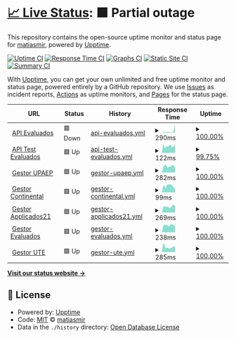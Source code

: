# [📈 Live Status](https://status.e-valuados.com): <!--live status--> **🟧 Partial outage**

This repository contains the open-source uptime monitor and status page for [matiasmir](https://status.e-valuados.com), powered by [Upptime](https://github.com/upptime/upptime).

[![Uptime CI](https://github.com/matiasmir/status/workflows/Uptime%20CI/badge.svg)](https://github.com/matiasmir/status/actions?query=workflow%3A%22Uptime+CI%22)
[![Response Time CI](https://github.com/matiasmir/status/workflows/Response%20Time%20CI/badge.svg)](https://github.com/matiasmir/status/actions?query=workflow%3A%22Response+Time+CI%22)
[![Graphs CI](https://github.com/matiasmir/status/workflows/Graphs%20CI/badge.svg)](https://github.com/matiasmir/status/actions?query=workflow%3A%22Graphs+CI%22)
[![Static Site CI](https://github.com/matiasmir/status/workflows/Static%20Site%20CI/badge.svg)](https://github.com/matiasmir/status/actions?query=workflow%3A%22Static+Site+CI%22)
[![Summary CI](https://github.com/matiasmir/status/workflows/Summary%20CI/badge.svg)](https://github.com/matiasmir/status/actions?query=workflow%3A%22Summary+CI%22)

With [Upptime](https://upptime.js.org), you can get your own unlimited and free uptime monitor and status page, powered entirely by a GitHub repository. We use [Issues](https://github.com/matiasmir/status/issues) as incident reports, [Actions](https://github.com/matiasmir/status/actions) as uptime monitors, and [Pages](https://status.e-valuados.com) for the status page.

<!--start: status pages-->
<!-- This summary is generated by Upptime (https://github.com/upptime/upptime) -->
<!-- Do not edit this manually, your changes will be overwritten -->
<!-- prettier-ignore -->
| URL | Status | History | Response Time | Uptime |
| --- | ------ | ------- | ------------- | ------ |
| <img alt="" src="https://icons.duckduckgo.com/ip3/api.e-valuados.com.ico" height="13"> [API Evaluados](https://api.e-valuados.com/v1/health) | 🟥 Down | [api-evaluados.yml](https://github.com/matiasmir/status/commits/HEAD/history/api-evaluados.yml) | <details><summary><img alt="Response time graph" src="./graphs/api-evaluados/response-time-week.png" height="20"> 290ms</summary><br><a href="https://status.e-valuados.com/history/api-evaluados"><img alt="Response time 194" src="https://img.shields.io/endpoint?url=https%3A%2F%2Fraw.githubusercontent.com%2Fmatiasmir%2Fstatus%2FHEAD%2Fapi%2Fapi-evaluados%2Fresponse-time.json"></a><br><a href="https://status.e-valuados.com/history/api-evaluados"><img alt="24-hour response time 540" src="https://img.shields.io/endpoint?url=https%3A%2F%2Fraw.githubusercontent.com%2Fmatiasmir%2Fstatus%2FHEAD%2Fapi%2Fapi-evaluados%2Fresponse-time-day.json"></a><br><a href="https://status.e-valuados.com/history/api-evaluados"><img alt="7-day response time 290" src="https://img.shields.io/endpoint?url=https%3A%2F%2Fraw.githubusercontent.com%2Fmatiasmir%2Fstatus%2FHEAD%2Fapi%2Fapi-evaluados%2Fresponse-time-week.json"></a><br><a href="https://status.e-valuados.com/history/api-evaluados"><img alt="30-day response time 171" src="https://img.shields.io/endpoint?url=https%3A%2F%2Fraw.githubusercontent.com%2Fmatiasmir%2Fstatus%2FHEAD%2Fapi%2Fapi-evaluados%2Fresponse-time-month.json"></a><br><a href="https://status.e-valuados.com/history/api-evaluados"><img alt="1-year response time 205" src="https://img.shields.io/endpoint?url=https%3A%2F%2Fraw.githubusercontent.com%2Fmatiasmir%2Fstatus%2FHEAD%2Fapi%2Fapi-evaluados%2Fresponse-time-year.json"></a></details> | <details><summary><a href="https://status.e-valuados.com/history/api-evaluados">100.00%</a></summary><a href="https://status.e-valuados.com/history/api-evaluados"><img alt="All-time uptime 99.90%" src="https://img.shields.io/endpoint?url=https%3A%2F%2Fraw.githubusercontent.com%2Fmatiasmir%2Fstatus%2FHEAD%2Fapi%2Fapi-evaluados%2Fuptime.json"></a><br><a href="https://status.e-valuados.com/history/api-evaluados"><img alt="24-hour uptime 100.00%" src="https://img.shields.io/endpoint?url=https%3A%2F%2Fraw.githubusercontent.com%2Fmatiasmir%2Fstatus%2FHEAD%2Fapi%2Fapi-evaluados%2Fuptime-day.json"></a><br><a href="https://status.e-valuados.com/history/api-evaluados"><img alt="7-day uptime 100.00%" src="https://img.shields.io/endpoint?url=https%3A%2F%2Fraw.githubusercontent.com%2Fmatiasmir%2Fstatus%2FHEAD%2Fapi%2Fapi-evaluados%2Fuptime-week.json"></a><br><a href="https://status.e-valuados.com/history/api-evaluados"><img alt="30-day uptime 100.00%" src="https://img.shields.io/endpoint?url=https%3A%2F%2Fraw.githubusercontent.com%2Fmatiasmir%2Fstatus%2FHEAD%2Fapi%2Fapi-evaluados%2Fuptime-month.json"></a><br><a href="https://status.e-valuados.com/history/api-evaluados"><img alt="1-year uptime 99.90%" src="https://img.shields.io/endpoint?url=https%3A%2F%2Fraw.githubusercontent.com%2Fmatiasmir%2Fstatus%2FHEAD%2Fapi%2Fapi-evaluados%2Fuptime-year.json"></a></details>
| <img alt="" src="https://icons.duckduckgo.com/ip3/api.test.e-valuados.com.ico" height="13"> [API Test Evaluados](https://api.test.e-valuados.com/v1/health) | 🟩 Up | [api-test-evaluados.yml](https://github.com/matiasmir/status/commits/HEAD/history/api-test-evaluados.yml) | <details><summary><img alt="Response time graph" src="./graphs/api-test-evaluados/response-time-week.png" height="20"> 122ms</summary><br><a href="https://status.e-valuados.com/history/api-test-evaluados"><img alt="Response time 109" src="https://img.shields.io/endpoint?url=https%3A%2F%2Fraw.githubusercontent.com%2Fmatiasmir%2Fstatus%2FHEAD%2Fapi%2Fapi-test-evaluados%2Fresponse-time.json"></a><br><a href="https://status.e-valuados.com/history/api-test-evaluados"><img alt="24-hour response time 154" src="https://img.shields.io/endpoint?url=https%3A%2F%2Fraw.githubusercontent.com%2Fmatiasmir%2Fstatus%2FHEAD%2Fapi%2Fapi-test-evaluados%2Fresponse-time-day.json"></a><br><a href="https://status.e-valuados.com/history/api-test-evaluados"><img alt="7-day response time 122" src="https://img.shields.io/endpoint?url=https%3A%2F%2Fraw.githubusercontent.com%2Fmatiasmir%2Fstatus%2FHEAD%2Fapi%2Fapi-test-evaluados%2Fresponse-time-week.json"></a><br><a href="https://status.e-valuados.com/history/api-test-evaluados"><img alt="30-day response time 110" src="https://img.shields.io/endpoint?url=https%3A%2F%2Fraw.githubusercontent.com%2Fmatiasmir%2Fstatus%2FHEAD%2Fapi%2Fapi-test-evaluados%2Fresponse-time-month.json"></a><br><a href="https://status.e-valuados.com/history/api-test-evaluados"><img alt="1-year response time 108" src="https://img.shields.io/endpoint?url=https%3A%2F%2Fraw.githubusercontent.com%2Fmatiasmir%2Fstatus%2FHEAD%2Fapi%2Fapi-test-evaluados%2Fresponse-time-year.json"></a></details> | <details><summary><a href="https://status.e-valuados.com/history/api-test-evaluados">99.75%</a></summary><a href="https://status.e-valuados.com/history/api-test-evaluados"><img alt="All-time uptime 99.74%" src="https://img.shields.io/endpoint?url=https%3A%2F%2Fraw.githubusercontent.com%2Fmatiasmir%2Fstatus%2FHEAD%2Fapi%2Fapi-test-evaluados%2Fuptime.json"></a><br><a href="https://status.e-valuados.com/history/api-test-evaluados"><img alt="24-hour uptime 100.00%" src="https://img.shields.io/endpoint?url=https%3A%2F%2Fraw.githubusercontent.com%2Fmatiasmir%2Fstatus%2FHEAD%2Fapi%2Fapi-test-evaluados%2Fuptime-day.json"></a><br><a href="https://status.e-valuados.com/history/api-test-evaluados"><img alt="7-day uptime 99.75%" src="https://img.shields.io/endpoint?url=https%3A%2F%2Fraw.githubusercontent.com%2Fmatiasmir%2Fstatus%2FHEAD%2Fapi%2Fapi-test-evaluados%2Fuptime-week.json"></a><br><a href="https://status.e-valuados.com/history/api-test-evaluados"><img alt="30-day uptime 99.94%" src="https://img.shields.io/endpoint?url=https%3A%2F%2Fraw.githubusercontent.com%2Fmatiasmir%2Fstatus%2FHEAD%2Fapi%2Fapi-test-evaluados%2Fuptime-month.json"></a><br><a href="https://status.e-valuados.com/history/api-test-evaluados"><img alt="1-year uptime 99.71%" src="https://img.shields.io/endpoint?url=https%3A%2F%2Fraw.githubusercontent.com%2Fmatiasmir%2Fstatus%2FHEAD%2Fapi%2Fapi-test-evaluados%2Fuptime-year.json"></a></details>
| <img alt="" src="https://icons.duckduckgo.com/ip3/upaep.e-valuados.com.ico" height="13"> [Gestor UPAEP](https://upaep.e-valuados.com) | 🟩 Up | [gestor-upaep.yml](https://github.com/matiasmir/status/commits/HEAD/history/gestor-upaep.yml) | <details><summary><img alt="Response time graph" src="./graphs/gestor-upaep/response-time-week.png" height="20"> 282ms</summary><br><a href="https://status.e-valuados.com/history/gestor-upaep"><img alt="Response time 311" src="https://img.shields.io/endpoint?url=https%3A%2F%2Fraw.githubusercontent.com%2Fmatiasmir%2Fstatus%2FHEAD%2Fapi%2Fgestor-upaep%2Fresponse-time.json"></a><br><a href="https://status.e-valuados.com/history/gestor-upaep"><img alt="24-hour response time 234" src="https://img.shields.io/endpoint?url=https%3A%2F%2Fraw.githubusercontent.com%2Fmatiasmir%2Fstatus%2FHEAD%2Fapi%2Fgestor-upaep%2Fresponse-time-day.json"></a><br><a href="https://status.e-valuados.com/history/gestor-upaep"><img alt="7-day response time 282" src="https://img.shields.io/endpoint?url=https%3A%2F%2Fraw.githubusercontent.com%2Fmatiasmir%2Fstatus%2FHEAD%2Fapi%2Fgestor-upaep%2Fresponse-time-week.json"></a><br><a href="https://status.e-valuados.com/history/gestor-upaep"><img alt="30-day response time 258" src="https://img.shields.io/endpoint?url=https%3A%2F%2Fraw.githubusercontent.com%2Fmatiasmir%2Fstatus%2FHEAD%2Fapi%2Fgestor-upaep%2Fresponse-time-month.json"></a><br><a href="https://status.e-valuados.com/history/gestor-upaep"><img alt="1-year response time 321" src="https://img.shields.io/endpoint?url=https%3A%2F%2Fraw.githubusercontent.com%2Fmatiasmir%2Fstatus%2FHEAD%2Fapi%2Fgestor-upaep%2Fresponse-time-year.json"></a></details> | <details><summary><a href="https://status.e-valuados.com/history/gestor-upaep">100.00%</a></summary><a href="https://status.e-valuados.com/history/gestor-upaep"><img alt="All-time uptime 99.91%" src="https://img.shields.io/endpoint?url=https%3A%2F%2Fraw.githubusercontent.com%2Fmatiasmir%2Fstatus%2FHEAD%2Fapi%2Fgestor-upaep%2Fuptime.json"></a><br><a href="https://status.e-valuados.com/history/gestor-upaep"><img alt="24-hour uptime 100.00%" src="https://img.shields.io/endpoint?url=https%3A%2F%2Fraw.githubusercontent.com%2Fmatiasmir%2Fstatus%2FHEAD%2Fapi%2Fgestor-upaep%2Fuptime-day.json"></a><br><a href="https://status.e-valuados.com/history/gestor-upaep"><img alt="7-day uptime 100.00%" src="https://img.shields.io/endpoint?url=https%3A%2F%2Fraw.githubusercontent.com%2Fmatiasmir%2Fstatus%2FHEAD%2Fapi%2Fgestor-upaep%2Fuptime-week.json"></a><br><a href="https://status.e-valuados.com/history/gestor-upaep"><img alt="30-day uptime 100.00%" src="https://img.shields.io/endpoint?url=https%3A%2F%2Fraw.githubusercontent.com%2Fmatiasmir%2Fstatus%2FHEAD%2Fapi%2Fgestor-upaep%2Fuptime-month.json"></a><br><a href="https://status.e-valuados.com/history/gestor-upaep"><img alt="1-year uptime 99.93%" src="https://img.shields.io/endpoint?url=https%3A%2F%2Fraw.githubusercontent.com%2Fmatiasmir%2Fstatus%2FHEAD%2Fapi%2Fgestor-upaep%2Fuptime-year.json"></a></details>
| <img alt="" src="https://icons.duckduckgo.com/ip3/continental.e-valuados.com.ico" height="13"> [Gestor Continental](https://continental.e-valuados.com) | 🟩 Up | [gestor-continental.yml](https://github.com/matiasmir/status/commits/HEAD/history/gestor-continental.yml) | <details><summary><img alt="Response time graph" src="./graphs/gestor-continental/response-time-week.png" height="20"> 99ms</summary><br><a href="https://status.e-valuados.com/history/gestor-continental"><img alt="Response time 233" src="https://img.shields.io/endpoint?url=https%3A%2F%2Fraw.githubusercontent.com%2Fmatiasmir%2Fstatus%2FHEAD%2Fapi%2Fgestor-continental%2Fresponse-time.json"></a><br><a href="https://status.e-valuados.com/history/gestor-continental"><img alt="24-hour response time 55" src="https://img.shields.io/endpoint?url=https%3A%2F%2Fraw.githubusercontent.com%2Fmatiasmir%2Fstatus%2FHEAD%2Fapi%2Fgestor-continental%2Fresponse-time-day.json"></a><br><a href="https://status.e-valuados.com/history/gestor-continental"><img alt="7-day response time 99" src="https://img.shields.io/endpoint?url=https%3A%2F%2Fraw.githubusercontent.com%2Fmatiasmir%2Fstatus%2FHEAD%2Fapi%2Fgestor-continental%2Fresponse-time-week.json"></a><br><a href="https://status.e-valuados.com/history/gestor-continental"><img alt="30-day response time 93" src="https://img.shields.io/endpoint?url=https%3A%2F%2Fraw.githubusercontent.com%2Fmatiasmir%2Fstatus%2FHEAD%2Fapi%2Fgestor-continental%2Fresponse-time-month.json"></a><br><a href="https://status.e-valuados.com/history/gestor-continental"><img alt="1-year response time 229" src="https://img.shields.io/endpoint?url=https%3A%2F%2Fraw.githubusercontent.com%2Fmatiasmir%2Fstatus%2FHEAD%2Fapi%2Fgestor-continental%2Fresponse-time-year.json"></a></details> | <details><summary><a href="https://status.e-valuados.com/history/gestor-continental">100.00%</a></summary><a href="https://status.e-valuados.com/history/gestor-continental"><img alt="All-time uptime 99.91%" src="https://img.shields.io/endpoint?url=https%3A%2F%2Fraw.githubusercontent.com%2Fmatiasmir%2Fstatus%2FHEAD%2Fapi%2Fgestor-continental%2Fuptime.json"></a><br><a href="https://status.e-valuados.com/history/gestor-continental"><img alt="24-hour uptime 100.00%" src="https://img.shields.io/endpoint?url=https%3A%2F%2Fraw.githubusercontent.com%2Fmatiasmir%2Fstatus%2FHEAD%2Fapi%2Fgestor-continental%2Fuptime-day.json"></a><br><a href="https://status.e-valuados.com/history/gestor-continental"><img alt="7-day uptime 100.00%" src="https://img.shields.io/endpoint?url=https%3A%2F%2Fraw.githubusercontent.com%2Fmatiasmir%2Fstatus%2FHEAD%2Fapi%2Fgestor-continental%2Fuptime-week.json"></a><br><a href="https://status.e-valuados.com/history/gestor-continental"><img alt="30-day uptime 100.00%" src="https://img.shields.io/endpoint?url=https%3A%2F%2Fraw.githubusercontent.com%2Fmatiasmir%2Fstatus%2FHEAD%2Fapi%2Fgestor-continental%2Fuptime-month.json"></a><br><a href="https://status.e-valuados.com/history/gestor-continental"><img alt="1-year uptime 99.93%" src="https://img.shields.io/endpoint?url=https%3A%2F%2Fraw.githubusercontent.com%2Fmatiasmir%2Fstatus%2FHEAD%2Fapi%2Fgestor-continental%2Fuptime-year.json"></a></details>
| <img alt="" src="https://icons.duckduckgo.com/ip3/applicados21.e-valuados.com.ico" height="13"> [Gestor Applicados21](https://applicados21.e-valuados.com) | 🟩 Up | [gestor-applicados21.yml](https://github.com/matiasmir/status/commits/HEAD/history/gestor-applicados21.yml) | <details><summary><img alt="Response time graph" src="./graphs/gestor-applicados21/response-time-week.png" height="20"> 269ms</summary><br><a href="https://status.e-valuados.com/history/gestor-applicados21"><img alt="Response time 290" src="https://img.shields.io/endpoint?url=https%3A%2F%2Fraw.githubusercontent.com%2Fmatiasmir%2Fstatus%2FHEAD%2Fapi%2Fgestor-applicados21%2Fresponse-time.json"></a><br><a href="https://status.e-valuados.com/history/gestor-applicados21"><img alt="24-hour response time 292" src="https://img.shields.io/endpoint?url=https%3A%2F%2Fraw.githubusercontent.com%2Fmatiasmir%2Fstatus%2FHEAD%2Fapi%2Fgestor-applicados21%2Fresponse-time-day.json"></a><br><a href="https://status.e-valuados.com/history/gestor-applicados21"><img alt="7-day response time 269" src="https://img.shields.io/endpoint?url=https%3A%2F%2Fraw.githubusercontent.com%2Fmatiasmir%2Fstatus%2FHEAD%2Fapi%2Fgestor-applicados21%2Fresponse-time-week.json"></a><br><a href="https://status.e-valuados.com/history/gestor-applicados21"><img alt="30-day response time 254" src="https://img.shields.io/endpoint?url=https%3A%2F%2Fraw.githubusercontent.com%2Fmatiasmir%2Fstatus%2FHEAD%2Fapi%2Fgestor-applicados21%2Fresponse-time-month.json"></a><br><a href="https://status.e-valuados.com/history/gestor-applicados21"><img alt="1-year response time 298" src="https://img.shields.io/endpoint?url=https%3A%2F%2Fraw.githubusercontent.com%2Fmatiasmir%2Fstatus%2FHEAD%2Fapi%2Fgestor-applicados21%2Fresponse-time-year.json"></a></details> | <details><summary><a href="https://status.e-valuados.com/history/gestor-applicados21">100.00%</a></summary><a href="https://status.e-valuados.com/history/gestor-applicados21"><img alt="All-time uptime 99.91%" src="https://img.shields.io/endpoint?url=https%3A%2F%2Fraw.githubusercontent.com%2Fmatiasmir%2Fstatus%2FHEAD%2Fapi%2Fgestor-applicados21%2Fuptime.json"></a><br><a href="https://status.e-valuados.com/history/gestor-applicados21"><img alt="24-hour uptime 100.00%" src="https://img.shields.io/endpoint?url=https%3A%2F%2Fraw.githubusercontent.com%2Fmatiasmir%2Fstatus%2FHEAD%2Fapi%2Fgestor-applicados21%2Fuptime-day.json"></a><br><a href="https://status.e-valuados.com/history/gestor-applicados21"><img alt="7-day uptime 100.00%" src="https://img.shields.io/endpoint?url=https%3A%2F%2Fraw.githubusercontent.com%2Fmatiasmir%2Fstatus%2FHEAD%2Fapi%2Fgestor-applicados21%2Fuptime-week.json"></a><br><a href="https://status.e-valuados.com/history/gestor-applicados21"><img alt="30-day uptime 100.00%" src="https://img.shields.io/endpoint?url=https%3A%2F%2Fraw.githubusercontent.com%2Fmatiasmir%2Fstatus%2FHEAD%2Fapi%2Fgestor-applicados21%2Fuptime-month.json"></a><br><a href="https://status.e-valuados.com/history/gestor-applicados21"><img alt="1-year uptime 99.93%" src="https://img.shields.io/endpoint?url=https%3A%2F%2Fraw.githubusercontent.com%2Fmatiasmir%2Fstatus%2FHEAD%2Fapi%2Fgestor-applicados21%2Fuptime-year.json"></a></details>
| <img alt="" src="https://icons.duckduckgo.com/ip3/docente.e-valuados.com.ico" height="13"> [Gestor Evaluados](https://docente.e-valuados.com) | 🟩 Up | [gestor-evaluados.yml](https://github.com/matiasmir/status/commits/HEAD/history/gestor-evaluados.yml) | <details><summary><img alt="Response time graph" src="./graphs/gestor-evaluados/response-time-week.png" height="20"> 238ms</summary><br><a href="https://status.e-valuados.com/history/gestor-evaluados"><img alt="Response time 273" src="https://img.shields.io/endpoint?url=https%3A%2F%2Fraw.githubusercontent.com%2Fmatiasmir%2Fstatus%2FHEAD%2Fapi%2Fgestor-evaluados%2Fresponse-time.json"></a><br><a href="https://status.e-valuados.com/history/gestor-evaluados"><img alt="24-hour response time 216" src="https://img.shields.io/endpoint?url=https%3A%2F%2Fraw.githubusercontent.com%2Fmatiasmir%2Fstatus%2FHEAD%2Fapi%2Fgestor-evaluados%2Fresponse-time-day.json"></a><br><a href="https://status.e-valuados.com/history/gestor-evaluados"><img alt="7-day response time 238" src="https://img.shields.io/endpoint?url=https%3A%2F%2Fraw.githubusercontent.com%2Fmatiasmir%2Fstatus%2FHEAD%2Fapi%2Fgestor-evaluados%2Fresponse-time-week.json"></a><br><a href="https://status.e-valuados.com/history/gestor-evaluados"><img alt="30-day response time 256" src="https://img.shields.io/endpoint?url=https%3A%2F%2Fraw.githubusercontent.com%2Fmatiasmir%2Fstatus%2FHEAD%2Fapi%2Fgestor-evaluados%2Fresponse-time-month.json"></a><br><a href="https://status.e-valuados.com/history/gestor-evaluados"><img alt="1-year response time 276" src="https://img.shields.io/endpoint?url=https%3A%2F%2Fraw.githubusercontent.com%2Fmatiasmir%2Fstatus%2FHEAD%2Fapi%2Fgestor-evaluados%2Fresponse-time-year.json"></a></details> | <details><summary><a href="https://status.e-valuados.com/history/gestor-evaluados">100.00%</a></summary><a href="https://status.e-valuados.com/history/gestor-evaluados"><img alt="All-time uptime 99.90%" src="https://img.shields.io/endpoint?url=https%3A%2F%2Fraw.githubusercontent.com%2Fmatiasmir%2Fstatus%2FHEAD%2Fapi%2Fgestor-evaluados%2Fuptime.json"></a><br><a href="https://status.e-valuados.com/history/gestor-evaluados"><img alt="24-hour uptime 100.00%" src="https://img.shields.io/endpoint?url=https%3A%2F%2Fraw.githubusercontent.com%2Fmatiasmir%2Fstatus%2FHEAD%2Fapi%2Fgestor-evaluados%2Fuptime-day.json"></a><br><a href="https://status.e-valuados.com/history/gestor-evaluados"><img alt="7-day uptime 100.00%" src="https://img.shields.io/endpoint?url=https%3A%2F%2Fraw.githubusercontent.com%2Fmatiasmir%2Fstatus%2FHEAD%2Fapi%2Fgestor-evaluados%2Fuptime-week.json"></a><br><a href="https://status.e-valuados.com/history/gestor-evaluados"><img alt="30-day uptime 100.00%" src="https://img.shields.io/endpoint?url=https%3A%2F%2Fraw.githubusercontent.com%2Fmatiasmir%2Fstatus%2FHEAD%2Fapi%2Fgestor-evaluados%2Fuptime-month.json"></a><br><a href="https://status.e-valuados.com/history/gestor-evaluados"><img alt="1-year uptime 99.92%" src="https://img.shields.io/endpoint?url=https%3A%2F%2Fraw.githubusercontent.com%2Fmatiasmir%2Fstatus%2FHEAD%2Fapi%2Fgestor-evaluados%2Fuptime-year.json"></a></details>
| <img alt="" src="https://icons.duckduckgo.com/ip3/ute.e-valuados.com.ico" height="13"> [Gestor UTE](https://ute.e-valuados.com) | 🟩 Up | [gestor-ute.yml](https://github.com/matiasmir/status/commits/HEAD/history/gestor-ute.yml) | <details><summary><img alt="Response time graph" src="./graphs/gestor-ute/response-time-week.png" height="20"> 285ms</summary><br><a href="https://status.e-valuados.com/history/gestor-ute"><img alt="Response time 283" src="https://img.shields.io/endpoint?url=https%3A%2F%2Fraw.githubusercontent.com%2Fmatiasmir%2Fstatus%2FHEAD%2Fapi%2Fgestor-ute%2Fresponse-time.json"></a><br><a href="https://status.e-valuados.com/history/gestor-ute"><img alt="24-hour response time 301" src="https://img.shields.io/endpoint?url=https%3A%2F%2Fraw.githubusercontent.com%2Fmatiasmir%2Fstatus%2FHEAD%2Fapi%2Fgestor-ute%2Fresponse-time-day.json"></a><br><a href="https://status.e-valuados.com/history/gestor-ute"><img alt="7-day response time 285" src="https://img.shields.io/endpoint?url=https%3A%2F%2Fraw.githubusercontent.com%2Fmatiasmir%2Fstatus%2FHEAD%2Fapi%2Fgestor-ute%2Fresponse-time-week.json"></a><br><a href="https://status.e-valuados.com/history/gestor-ute"><img alt="30-day response time 269" src="https://img.shields.io/endpoint?url=https%3A%2F%2Fraw.githubusercontent.com%2Fmatiasmir%2Fstatus%2FHEAD%2Fapi%2Fgestor-ute%2Fresponse-time-month.json"></a><br><a href="https://status.e-valuados.com/history/gestor-ute"><img alt="1-year response time 288" src="https://img.shields.io/endpoint?url=https%3A%2F%2Fraw.githubusercontent.com%2Fmatiasmir%2Fstatus%2FHEAD%2Fapi%2Fgestor-ute%2Fresponse-time-year.json"></a></details> | <details><summary><a href="https://status.e-valuados.com/history/gestor-ute">100.00%</a></summary><a href="https://status.e-valuados.com/history/gestor-ute"><img alt="All-time uptime 99.90%" src="https://img.shields.io/endpoint?url=https%3A%2F%2Fraw.githubusercontent.com%2Fmatiasmir%2Fstatus%2FHEAD%2Fapi%2Fgestor-ute%2Fuptime.json"></a><br><a href="https://status.e-valuados.com/history/gestor-ute"><img alt="24-hour uptime 100.00%" src="https://img.shields.io/endpoint?url=https%3A%2F%2Fraw.githubusercontent.com%2Fmatiasmir%2Fstatus%2FHEAD%2Fapi%2Fgestor-ute%2Fuptime-day.json"></a><br><a href="https://status.e-valuados.com/history/gestor-ute"><img alt="7-day uptime 100.00%" src="https://img.shields.io/endpoint?url=https%3A%2F%2Fraw.githubusercontent.com%2Fmatiasmir%2Fstatus%2FHEAD%2Fapi%2Fgestor-ute%2Fuptime-week.json"></a><br><a href="https://status.e-valuados.com/history/gestor-ute"><img alt="30-day uptime 100.00%" src="https://img.shields.io/endpoint?url=https%3A%2F%2Fraw.githubusercontent.com%2Fmatiasmir%2Fstatus%2FHEAD%2Fapi%2Fgestor-ute%2Fuptime-month.json"></a><br><a href="https://status.e-valuados.com/history/gestor-ute"><img alt="1-year uptime 99.92%" src="https://img.shields.io/endpoint?url=https%3A%2F%2Fraw.githubusercontent.com%2Fmatiasmir%2Fstatus%2FHEAD%2Fapi%2Fgestor-ute%2Fuptime-year.json"></a></details>

<!--end: status pages-->

[**Visit our status website →**](https://status.e-valuados.com)

## 📄 License

- Powered by: [Upptime](https://github.com/upptime/upptime)
- Code: [MIT](./LICENSE) © [matiasmir](https://status.e-valuados.com)
- Data in the `./history` directory: [Open Database License](https://opendatacommons.org/licenses/odbl/1-0/)
